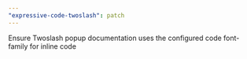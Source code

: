 ```yaml
---
"expressive-code-twoslash": patch
---
```


Ensure Twoslash popup documentation uses the configured code font-family for inline code
